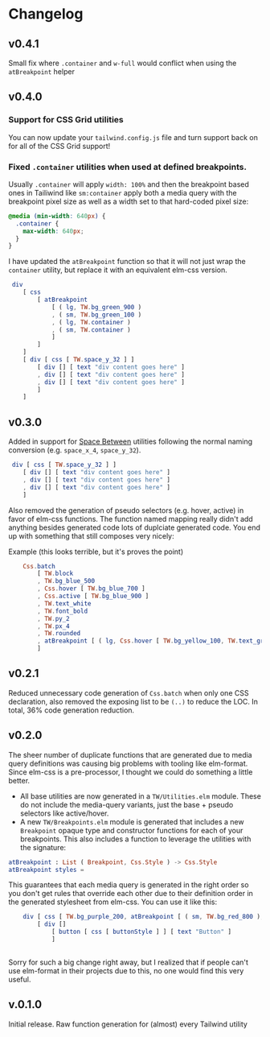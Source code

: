# Changelog

## v0.4.1

Small fix where `.container` and `w-full` would conflict when using the `atBreakpoint` helper

## v0.4.0

### Support for CSS Grid utilities
You can now update your `tailwind.config.js` file and turn support back on for all of the CSS Grid support!


### Fixed `.container` utilities when used at defined breakpoints. 

Usually `.container` will apply `width: 100%` and then the breakpoint based ones in Tailiwind like `sm:container`  apply both a media query with the breakpoint pixel size as well as a width set to that hard-coded pixel size:
```css
@media (min-width: 640px) {
  .container {
    max-width: 640px;
  }
}
```

I have updated the `atBreakpoint` function so that it will not just wrap the `container` utility, but replace it with an equivalent elm-css version.

```elm
 div
    [ css
        [ atBreakpoint
            [ ( lg, TW.bg_green_900 )
            , ( sm, TW.bg_green_100 )
            , ( lg, TW.container )
            , ( sm, TW.container )
            ]
        ]
    ]
    [ div [ css [ TW.space_y_32 ] ]
        [ div [] [ text "div content goes here" ]
        , div [] [ text "div content goes here" ]
        , div [] [ text "div content goes here" ]
        ]
    ]

```


## v0.3.0
Added in support for [Space Between](https://tailwindcss.com/docs/space/#app) utilities following the normal naming conversion (e.g. `space_x_4`, `space_y_32`).

```elm
 div [ css [ TW.space_y_32 ] ]
    [ div [] [ text "div content goes here" ]
    , div [] [ text "div content goes here" ]
    , div [] [ text "div content goes here" ]
    ]

```

Also removed the generation of pseudo selectors (e.g. hover, active) in favor of elm-css functions. The function named mapping really didn't add anything besides generated code lots of duplciate generated code. You end up with something that still composes very nicely:

Example (this looks terrible, but it's proves the point)
```elm
    Css.batch
        [ TW.block
        , TW.bg_blue_500
        , Css.hover [ TW.bg_blue_700 ]
        , Css.active [ TW.bg_blue_900 ]
        , TW.text_white
        , TW.font_bold
        , TW.py_2
        , TW.px_4
        , TW.rounded
        , atBreakpoint [ ( lg, Css.hover [ TW.bg_yellow_100, TW.text_gray_900 ] ) ]
        ]
```
## v0.2.1 
Reduced unnecessary code generation of `Css.batch` when only one CSS declaration, also removed the exposing list to be `(..)` to reduce the LOC. In total, 36% code generation reduction.

## v0.2.0
The sheer number of duplicate functions that are generated due to media query definitions was causing big problems with tooling like elm-format. Since elm-css is a pre-processor, I thought we could do something a little better.

* All base utilities are now generated in a `TW/Utilities.elm` module. These do not include the media-query variants, just the base + pseudo selectors like active/hover.
* A new `TW/Breakpoints.elm` module is generated that includes a new `Breakpoint` opaque type and constructor functions for each of your breakpoints. This also includes a function to leverage the utilities with the signature:

```elm
atBreakpoint : List ( Breakpoint, Css.Style ) -> Css.Style
atBreakpoint styles =
```

This guarantees that each media query is generated in the right order so you don't get rules that override each other due to their definition order in the generated stylesheet from elm-css. You can use it like this:

```elm
    div [ css [ TW.bg_purple_200, atBreakpoint [ ( sm, TW.bg_red_800 ), ( lg, TW.bg_green_200 ) ] ] ]
        [ div []
            [ button [ css [ buttonStyle ] ] [ text "Button" ]
            ]
        
```

Sorry for such a big change right away, but I realized that if people can't use elm-format in their projects due to this, no one would find this very useful.

## v.0.1.0
Initial release. Raw function generation for (almost) every Tailwind utility